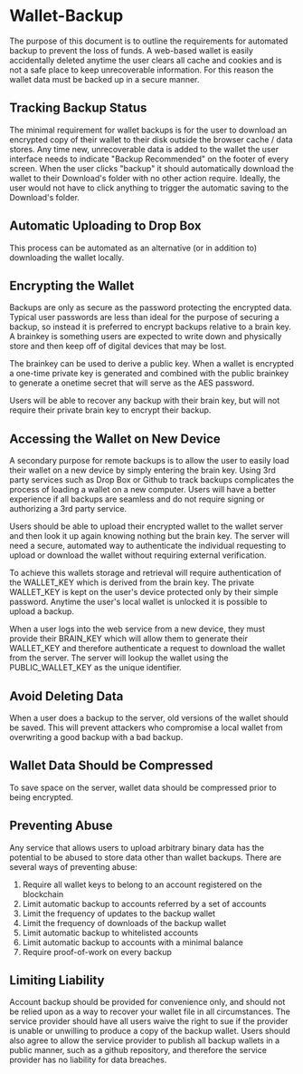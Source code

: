 # Wallet-Backup

The purpose of this document is to outline the requirements for automated backup to prevent the loss of funds. A web-based wallet is easily accidentally deleted anytime the user clears all cache and cookies and is not a safe place to keep unrecoverable information. For this reason the wallet data must be backed up in a secure manner.

## Tracking Backup Status

The minimal requirement for wallet backups is for the user to download an encrypted copy of their wallet to their disk outside the browser cache / data stores. Any time new, unrecoverable data is added to the wallet the user interface needs to indicate "Backup Recommended" on the footer of every screen. When the user clicks "backup" it should automatically download the wallet to their Download's folder with no other action require. Ideally, the user would not have to click anything to trigger the automatic saving to the Download's folder.

## Automatic Uploading to Drop Box

This process can be automated as an alternative \(or in addition to\) downloading the wallet locally.

## Encrypting the Wallet

Backups are only as secure as the password protecting the encrypted data. Typical user passwords are less than ideal for the purpose of securing a backup, so instead it is preferred to encrypt backups relative to a brain key. A brainkey is something users are expected to write down and physically store and then keep off of digital devices that may be lost.

The brainkey can be used to derive a public key. When a wallet is encrypted a one-time private key is generated and combined with the public brainkey to generate a onetime secret that will serve as the AES password.

Users will be able to recover any backup with their brain key, but will not require their private brain key to encrypt their backup.

## Accessing the Wallet on New Device

A secondary purpose for remote backups is to allow the user to easily load their wallet on a new device by simply entering the brain key. Using 3rd party services such as Drop Box or Github to track backups complicates the process of loading a wallet on a new computer. Users will have a better experience if all backups are seamless and do not require signing or authorizing a 3rd party service.

Users should be able to upload their encrypted wallet to the wallet server and then look it up again knowing nothing but the brain key. The server will need a secure, automated way to authenticate the individual requesting to upload or download the wallet without requiring external verification.

To achieve this wallets storage and retrieval will require authentication of the WALLET\_KEY which is derived from the brain key. The private WALLET\_KEY is kept on the user's device protected only by their simple password. Anytime the user's local wallet is unlocked it is possible to upload a backup.

When a user logs into the web service from a new device, they must provide their BRAIN\_KEY which will allow them to generate their WALLET\_KEY and therefore authenticate a request to download the wallet from the server. The server will lookup the wallet using the PUBLIC\_WALLET\_KEY as the unique identifier.

## Avoid Deleting Data

When a user does a backup to the server, old versions of the wallet should be saved. This will prevent attackers who compromise a local wallet from overwriting a good backup with a bad backup.

## Wallet Data Should be Compressed

To save space on the server, wallet data should be compressed prior to being encrypted.

## Preventing Abuse

Any service that allows users to upload arbitrary binary data has the potential to be abused to store data other than wallet backups. There are several ways of preventing abuse:

1. Require all wallet keys to belong to an account registered on the blockchain
2. Limit automatic backup to accounts referred by a set of accounts
3. Limit the frequency of updates to the backup wallet 
4. Limit the frequency of downloads of the backup wallet 
5. Limit automatic backup to whitelisted accounts 
6. Limit automatic backup to accounts with a minimal balance 
7. Require proof-of-work on every backup

## Limiting Liability

Account backup should be provided for convenience only, and should not be relied upon as a way to recover your wallet file in all circumstances. The service provider should have all users waive the right to sue if the provider is unable or unwilling to produce a copy of the backup wallet. Users should also agree to allow the service provider to publish all backup wallets in a public manner, such as a github repository, and therefore the service provider has no liability for data breaches.

